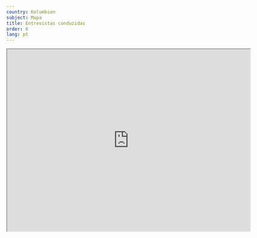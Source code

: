 ```yaml
---
country: Kolumbien
subject: Mapa
title: Entrevistas conduzidas
order: 6
lang: pt
---
```

<div class="map-wrap gray">
    <div class="map">
        <iframe src="https://www.google.com/maps/d/embed?mid=1x7pVP75j4XanfSD1Qa9fy4wBZDm_8n3I" width="640" height="480"></iframe>
    </div>
</div>

